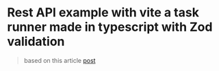 # Rest API example with vite a task runner made in typescript with Zod validation

> based on this article [post]('https://dev.to/osalumense/validating-request-data-in-expressjs-using-zod-a-comprehensive-guide-3a0j')